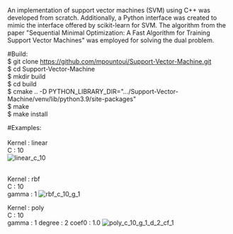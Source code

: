 An implementation of support vector machines (SVM) using C++ was developed from scratch. 
Additionally, a Python interface was created to mimic the interface offered by scikit-learn for SVM. 
The algorithm from the paper "Sequential Minimal Optimization: A Fast Algorithm for Training Support Vector Machines" was employed for solving the dual problem.

#Build: <br />
$ git clone https://github.com/mpountoui/Support-Vector-Machine.git <br />
$ cd Support-Vector-Machine <br />
$ mkdir build <br />
$ cd build <br />
$ cmake .. -D PYTHON_LIBRARY_DIR=".../Support-Vector-Machine/venv/lib/python3.9/site-packages" <br />
$ make <br />
$ make install <br />

#Examples: <br /> <br />
Kernel : linear <br />
C : 10 <br />
![linear_c_10](https://github.com/mpountoui/Support-Vector-Machine/assets/119242445/57f4a5cd-4718-4b71-89e9-083e534cbf93)
<br />
<br />

Kernel : rbf <br />
C : 10 <br />
gamma : 1
![rbf_c_10_g_1](https://github.com/mpountoui/Support-Vector-Machine/assets/119242445/f84e4331-69a4-478f-9400-f7d38d9a1984)

Kernel : poly <br />
C : 10 <br />
gamma  : 1
degree : 2
coef0  : 1.0
![poly_c_10_g_1_d_2_cf_1](https://github.com/mpountoui/Support-Vector-Machine/assets/119242445/ba3c6633-8a45-46ad-899c-ce5c87518690)
